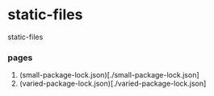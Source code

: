 # static-files
static-files

### pages
1. (small-package-lock.json)[./small-package-lock.json]
2. (varied-package-lock.json)[./varied-package-lock.json]
